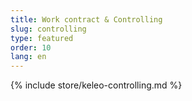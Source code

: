 ```yaml
---
title: Work contract & Controlling
slug: controlling
type: featured
order: 10
lang: en
---
```


{% include store/keleo-controlling.md %}
 
